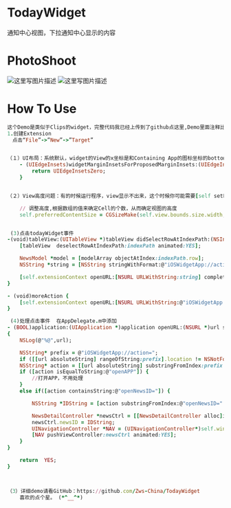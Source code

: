 # TodayWidget
通知中心视图，下拉通知中心显示的内容


# PhotoShoot
![这里写图片描述](http://img.blog.csdn.net/20170517150323267?watermark/2/text/aHR0cDovL2Jsb2cuY3Nkbi5uZXQvcXFfMjY1OTgwNzc=/font/5a6L5L2T/fontsize/400/fill/I0JBQkFCMA==/dissolve/70/gravity/SouthEast)
![这里写图片描述](http://img.blog.csdn.net/20170517150406190?watermark/2/text/aHR0cDovL2Jsb2cuY3Nkbi5uZXQvcXFfMjY1OTgwNzc=/font/5a6L5L2T/fontsize/400/fill/I0JBQkFCMA==/dissolve/70/gravity/SouthEast)


# How To Use

```ruby
这个Demo是类似于Clips的widget，完整代码我已经上传到了github点这里,Demo里面注释比较详细.
1.创建Extension
　点击“File”->”New”->”Target”


（１）UI布局：系统默认，widget的View的x坐标是和Containing App的图标坐标的bottom相对应的(参照搜狐视频效果)，如果你想靠到左边去“越界”，要实现NCWidgetProviding代理方法- (UIEdgeInsets)widgetMarginInsetsForProposedMarginInsets:(UIEdgeInsets)defaultMarginInsets，这个defaultMarginInsets打印出来是{0, 47, 39, 0}，注意看x左边是0.
    - (UIEdgeInsets)widgetMarginInsetsForProposedMarginInsets:(UIEdgeInsets)defaultMarginInsets {
        return UIEdgeInsetsZero;
    }


（２）View高度问题：有的时候运行程序，view显示不出来，这个时候你可能需要[self setPreferredContentSize:(CGSize)];。不仅如此，Demo中的widget是放置了个UITableView，设置它与View的AutoLayout，结果是没起作用。。。tableView的高度是随着Cell的减少而减少，但是View的高度缺固定在最初值。因此加上这句代码来限制

    // 调整高度,根据数组的值来确定Cell的个数，从而确定视图的高度
    self.preferredContentSize = CGSizeMake(self.view.bounds.size.width, 200));


 (3)点击todayWidget事件
-(void)tableView:(UITableView *)tableView didSelectRowAtIndexPath:(NSIndexPath *)indexPath {
    [tableView  deselectRowAtIndexPath:indexPath animated:YES];

    NewsModel *model = [modelArray objectAtIndex:indexPath.row];
    NSString *string = [NSString stringWithFormat:@"iOSWidgetApp://action=openNewsID=%@",model.newsID];

    [self.extensionContext openURL:[NSURL URLWithString:string] completionHandler:nil];
}

- (void)moreAction {
    [self.extensionContext openURL:[NSURL URLWithString:@"iOSWidgetApp://action=openAPP"] completionHandler:nil];
}

 (4)处理点击事件  在AppDelegate.m中添加
- (BOOL)application:(UIApplication *)application openURL:(NSURL *)url sourceApplication:(NSString *)sourceApplication annotation:(id)annotation
{
    NSLog(@"%@",url);

    NSString* prefix = @"iOSWidgetApp://action=";
    if ([[url absoluteString] rangeOfString:prefix].location != NSNotFound) {
    NSString* action = [[url absoluteString] substringFromIndex:prefix.length];
    if ([action isEqualToString:@"openAPP"]) {
        //打开APP，不用处理
    }
    else if([action containsString:@"openNewsID="]) {

        NSString *IDString = [action substringFromIndex:@"openNewsID=".length];

        NewsDetailController *newsCtrl = [[NewsDetailController alloc]init];
        newsCtrl.newsID = IDString;
        UINavigationController *NAV = (UINavigationController*)self.window.rootViewController;
        [NAV pushViewController:newsCtrl animated:YES];
    }
}

    return  YES;
}



（3）详细demo请看GitHub：https://github.com/Zws-China/TodayWidget
    喜欢的点个星。 (*^__^*)



```



